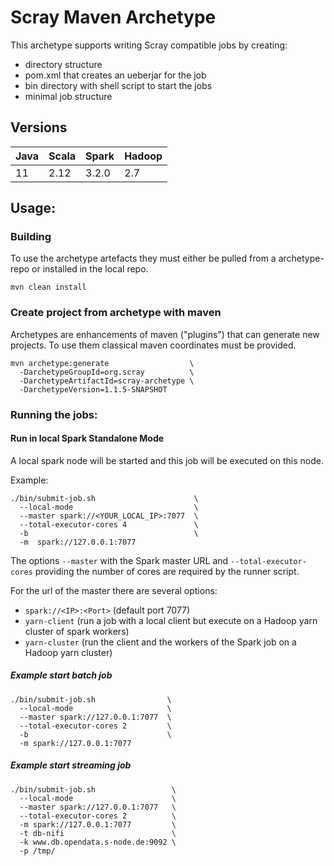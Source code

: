 # Scray Maven Archetype

This archetype supports writing Scray compatible jobs by creating:
- directory structure
- pom.xml that creates an ueberjar for the job
- bin directory with shell script to start the jobs
- minimal job structure

## Versions
| Java | Scala | Spark | Hadoop |
| ---- |-------|-------|--------|
| 11   | 2.12  | 3.2.0 | 2.7    |

## Usage:

### Building

To use the archetype artefacts they must either be pulled from a archetype-repo or installed in the local repo.

    mvn clean install

### Create project from archetype with maven
Archetypes are enhancements of maven ("plugins") that can generate new projects. To use them classical maven coordinates must be provided.
```
mvn archetype:generate                  \
  -DarchetypeGroupId=org.scray          \
  -DarchetypeArtifactId=scray-archetype \
  -DarchetypeVersion=1.1.5-SNAPSHOT	
```  
### Running the jobs:

#### Run in local Spark Standalone Mode  
  A local spark node will be started and this job will be executed on this node.  
  
  Example:  
```
./bin/submit-job.sh                      \ 
  --local-mode                           \
  --master spark://<YOUR_LOCAL_IP>:7077  \
  --total-executor-cores 4               \
  -b                                     \
  -m  spark://127.0.0.1:7077
```
The options <code>--master</code> with the Spark master URL and <code>--total-executor-cores</code> providing the number of cores are required by the runner script.

    
For the url of the master there are several options:
- <code>spark://&lt;IP&gt;:&lt;Port&gt;</code> (default port 7077)
- <code>yarn-client</code> (run a job with a local client but execute on a Hadoop yarn cluster of spark workers)
- <code>yarn-cluster</code> (run the client and the workers of the Spark job on a Hadoop yarn cluster)

##### Example start batch job
```
./bin/submit-job.sh                \
  --local-mode                     \
  --master spark://127.0.0.1:7077  \
  --total-executor-cores 2         \
  -b                               \
  -m spark://127.0.0.1:7077
```      
      
##### Example start streaming job  
```
./bin/submit-job.sh                 \
  --local-mode                      \
  --master spark://127.0.0.1:7077   \
  --total-executor-cores 2          \
  -m spark://127.0.0.1:7077         \
  -t db-nifi                        \
  -k www.db.opendata.s-node.de:9092 \
  -p /tmp/
```
